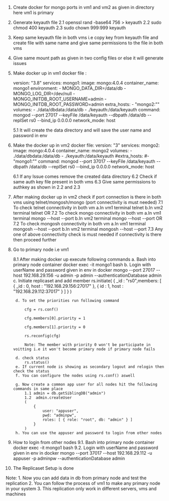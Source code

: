 1. Create docker for mongo ports in vm1 and vm2 as given in directory here vm1 is primary
2. Generate keyauth file
    2.1 openssl rand -base64 756 > keyauth
    2.2 sudo chmod 400 keyauth
    2.3 sudo chown 999:999 keyauth

3. Keep same keyauth file in both vms i.e copy key from keyauth file and create file with same name and give same permissions to the file in both vms

4. Give same mount path as given in two config files or else it will generate issues

5. Make docker up in vm1 
    docker file :

    version: "3.8"
    services:
      mongo1:
      image: mongo:4.0.4
      container_name: mongo1
      environment:
       - MONGO_DATA_DIR=/data/db
       - MONGO_LOG_DIR=/dev/null
       - MONGO_INITDB_ROOT_USERNAME=admin
       - MONGO_INITDB_ROOT_PASSWORD=admin
      extra_hosts:
       - "mongo2:"<IP of vm2>"
      volumes:
        - ./data/dbdata:/data/db
        - ./keyauth:/data/keyauth
      command: mongod --port 27017 --keyFile /data/keyauth --dbpath /data/db --replSet rs0 --bind_ip 0.0.0.0
      network_mode: host


    5.1 It will create the data directory and will save the user name and password in env
    
6. Make the docker up in vm2
    docker file:
    version: "3"
    services:
      mongo2:
      image: mongo:4.0.4
      container_name: mongo2
      volumes:
        - ./data/dbdata:/data/db
        - ./keyauth:/data/keyauth
     #extra_hosts:
       #- "mongo1:"<IP of vm1>"
      command: mongod --port 37017 --keyFile /data/keyauth --dbpath /data/db --replSet rs0 --bind_ip 0.0.0.0
      network_mode: host 
    
    6.1 If any Issue comes remove the created data directory
    6.2 Check if same auth key file present in both vms
    6.3 Give same permissions to authkey as shown in 2.2 and 2.3

7. After making docker up in vm2 check if port connection is there in both vms using telnet/mongosh/mongo (port connectivity is must needed)
    7.1 To check telnet connectivity in both vm
        a.In vm1 terminal
            telnet <Ip of vm2>  <port of vm2>
        b.In vm2 terminal
            telnet <Ip of vm1>  <port of vm1>
        OR
    7.2 To check mongo connectivity in both vm
        a.In vm1 terminal
            mongo --host <Ip of vm2> --port <port of vm2>
        b.In vm2 terminal
            mongo --host <Ip of vm1> --port <port of vm1>
        OR
    7.2 To check mongosh connectivity in both vm
        a.In vm1 terminal
            mongosh --host <Ip of vm2> --port <port of vm2>
        b.In vm2 terminal
            mongosh --host <Ip of vm1> --port <port of vm1>
    7.3 Any one of above connectivity check is must needed if connectivity is there then proceed further

8. Go to primary node i.e vm1

    8.1 After making docker up execute following commands
        a. Bash into primary node container
            docker exec -it mongo1 bash
        b. Login with userName and password given in env in docker
            mongo --port 27017 --host 192.168.29.156 -u admin -p admin --authenticationDatabase admin
        c. Initiate replicaset and add member
            rs.initiate( 
                {
                    _id : "rs0",members: 
                    [
                        { 
                            _id : 0, 
                            host : "192.168.29.156:27017"
                        },
                        { 
                            id : 1, 
                            host : "192.168.29.112:37017" 
                        }
                    ]
                }
            ) 
        
        d. To set the priorities run following command

            cfg = rs.conf()

            cfg.members[0].priority = 1

            cfg.members[1].priority = 0

            rs.reconfig(cfg)

            Note: The member with priority 0 won't be participate in voitting i.e it won't become primary node if primary node fails

        d. check status
            rs.status()
        e. If current node is showing as secondary logout and relogin then check the status
        f. You can configure the nodes using rs.conf() aswell

        g. Now create a common app user for all nodes hit the following commands in same place
            1.1 admin = db.getSiblingDB("admin")
            1.2  admin.createUser
            (
                {
                    user: "appuser",
                    pwd: "adminpw",
                    roles: [ { role: "root", db: "admin" } ]
                }
            )
        h. You can use the appuser and password to login from other nodes
9. How to login from other nodes
    9.1. Bash into primary node container
            docker exec -it mongo1 bash
    9.2. Login with userName and password given in env in docker
           mongo --port 37017 --host 192.168.29.112 -u appuser -p adminpw --authenticationDatabase admin
10. The Replicaset Setup is done

Note:
    1. Now you can add data in db from primary node and test the replication
    2. You can follow the process of vm1 to make any primary node in your system 
    3. This replication only work in different servers, vms and machines

